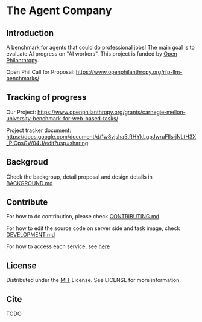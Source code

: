 # The Agent Company

## Introduction
A benchmark for agents that could do professional jobs! The main goal is to evaluate AI progress on "AI workers". This project is funded by [Open Philanthropy](https://www.openphilanthropy.org/).

Open Phil Call for Proposal: https://www.openphilanthropy.org/rfp-llm-benchmarks/ 

## Tracking of progress
Our Project: https://www.openphilanthropy.org/grants/carnegie-mellon-university-benchmark-for-web-based-tasks/

Project tracker document: https://docs.google.com/document/d/1w8vjsha5tRHYkLgpJwruFIlsrjNLtH3X_PICpsGW04U/edit?usp=sharing

## Backgroud
Check the backgroup, detail proposal and design details in [BACKGROUND.md](./BACKGROUND.md)

## Contribute
For how to do contribution, please check [CONTRIBUTING.md](./CONTRIBUTING.md).

For how to edit the source code on server side and task image, check [DEVELOPMENT.md](./DEVELOPMENT.md)

For how to access each service, see [here](./servers/README.md)

## License
Distributed under the [MIT](./LICENSE) License. See LICENSE for more information.

## Cite
TODO
